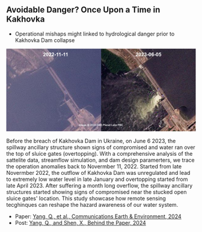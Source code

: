 ## Avoidable Danger? Once Upon a Time in Kakhovka
- Operational mishaps might linked to hydrological danger prior to Kakhovka Dam collapse

![Kakhovka](../images/Kakhovka.png)

Before the breach of Kakhovka Dam in Ukraine, on June 6 2023, the spillway ancillary structure shown signs of compromised and water ran over the top of sluice gates (overtopping). With a comprehensive analysis of the sattelite data, streamflow simulation, and dam design paramerters, we trace the operation anomalies back to Novermber 11, 2022. Started from late Novermber 2022, the outflow of Kakhovka Dam was unregulated and lead to extremely low water level in late January and overtopping started from late April 2023. After suffering a month long overflow, the spillway ancillary structures started showing signs of compromised near the stucked open sluice gates' location. This study showcase how remote sensing tecghinques can reshape the hazard awareness of our water system.

- Paper: [Yang, Q., et al., Communications Earth & Environment, 2024](https://www.nature.com/articles/s43247-024-01397-5)
- Post: [Yang, Q., and Shen, X., Behind the Paper, 2024](https://communities.springernature.com/posts/avoidable-danger-once-upon-a-time-in-kakhovka?channel_id=behind-the-paper)